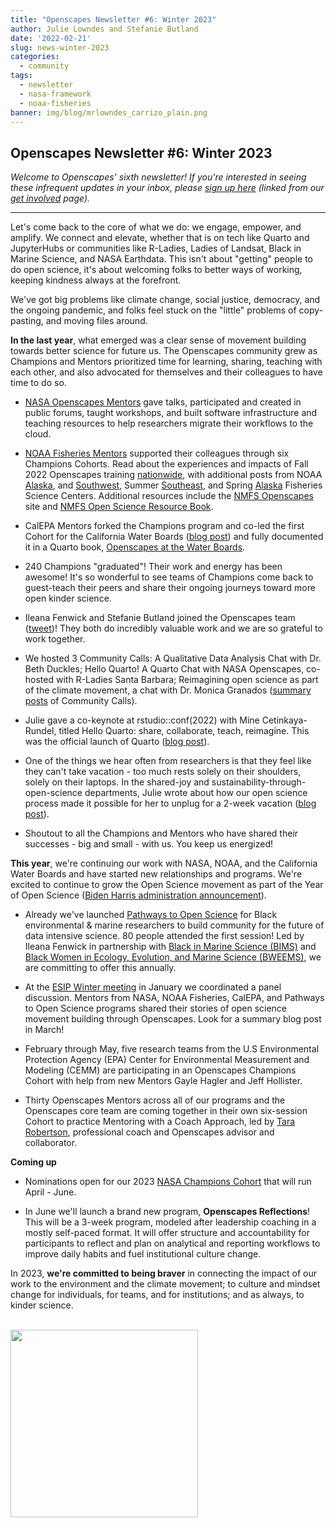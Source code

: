 ```yaml
---
title: "Openscapes Newsletter #6: Winter 2023"
author: Julie Lowndes and Stefanie Butland
date: '2022-02-21'
slug: news-winter-2023
categories:
  - community
tags:
  - newsletter
  - nasa-framework
  - noaa-fisheries
banner: img/blog/mrlowndes_carrizo_plain.png
---
```


## **Openscapes Newsletter #6: Winter 2023**

*Welcome to Openscapes' sixth newsletter! If you're interested in seeing these infrequent updates in your inbox, please [sign up here](https://docs.google.com/forms/d/e/1FAIpQLSdgVXRp3V-w94GPWkR31RUfyBl37EphdQSlCOcnyeNlf8OLWw/viewform) (linked from our [get involved](https://openscapes.org/contact) page).*

------------------------------------------------------------------------

Let's come back to the core of what we do: we engage, empower, and amplify. We connect and elevate, whether that is on tech like Quarto and JupyterHubs or communities like R-Ladies, Ladies of Landsat, Black in Marine Science, and NASA Earthdata. This isn't about "getting" people to do open science, it's about welcoming folks to better ways of working, keeping kindness always at the forefront.

We've got big problems like climate change, social justice, democracy, and the ongoing pandemic, and folks feel stuck on the "little" problems of copy-pasting, and moving files around.

**In the last year**, what emerged was a clear sense of movement building towards better science for future us. The Openscapes community grew as Champions and Mentors prioritized time for learning, sharing, teaching with each other, and also advocated for themselves and their colleagues to have time to do so.

-   [NASA Openscapes Mentors](https://nasa-openscapes.github.io/mentors.html) gave talks, participated and created in public forums, taught workshops, and built software infrastructure and teaching resources to help researchers migrate their workflows to the cloud.

-   [NOAA Fisheries Mentors](https://nmfs-openscapes.github.io/mentors.html) supported their colleagues through six Champions Cohorts. Read about the experiences and impacts of Fall 2022 Openscapes training [nationwide](https://openscapes.org/blog/2023/01/24/2022-noaa-nmfs-fall/), with additional posts from NOAA [Alaska](https://openscapes.org/blog/2023/02/16/2022-noaa-afsc-fall/), and [Southwest](https://openscapes.org/blog/2022/12/09/case-study-swfsc-sael/), Summer [Southeast](https://openscapes.org/blog/2022/09/30/2022-sefsc-summer/), and Spring [Alaska](https://openscapes.org/blog/2022/04/07/afsc-supportive-forum/) Fisheries Science Centers. Additional resources include the [NMFS Openscapes](https://nmfs-openscapes.github.io/) site and [NMFS Open Science Resource Book](https://nmfs-opensci.github.io/ResourceBook/).

-   CalEPA Mentors forked the Champions program and co-led the first Cohort for the California Water Boards ([blog post](https://www.openscapes.org/blog/2022/12/02/swrcb-2022/)) and fully documented it in a Quarto book, [Openscapes at the Water Boards](https://cawaterboarddatacenter.github.io/swrcb-openscapes/).

-   240 Champions "graduated"! Their work and energy has been awesome! It's so wonderful to see teams of Champions come back to guest-teach their peers and share their ongoing journeys toward more open kinder science.

-   Ileana Fenwick and Stefanie Butland joined the Openscapes team ([tweet](https://twitter.com/openscapes/status/1534951248369025031))! They both do incredibly valuable work and we are so grateful to work together.

-   We hosted 3 Community Calls: A Qualitative Data Analysis Chat with Dr. Beth Duckles; Hello Quarto! A Quarto Chat with NASA Openscapes, co-hosted with R-Ladies Santa Barbara; Reimagining open science as part of the climate movement, a chat with Dr. Monica Granados ([summary posts](https://www.openscapes.org/tags/community-call/) of Community Calls).

-   Julie gave a co-keynote at rstudio::conf(2022) with Mine Cetinkaya-Rundel, titled Hello Quarto: share, collaborate, teach, reimagine. This was the official launch of Quarto ([blog post](https://www.openscapes.org/blog/2022/08/10/quarto-keynote/)).

-   One of the things we hear often from researchers is that they feel like they can't take vacation - too much rests solely on their shoulders, solely on their laptops. In the shared-joy and sustainability-through-open-science departments, Julie wrote about how our open science process made it possible for her to unplug for a 2-week vacation ([blog post](https://www.openscapes.org/blog/2022/11/03/vacationing-with-open-science/)).

-   Shoutout to all the Champions and Mentors who have shared their successes - big and small - with us. You keep us energized!

**This year**, we're continuing our work with NASA, NOAA, and the California Water Boards and have started new relationships and programs. We're excited to continue to grow the Open Science movement as part of the Year of Open Science ([Biden Harris administration announcement](https://www.whitehouse.gov/ostp/news-updates/2023/01/11/fact-sheet-biden-harris-administration-announces-new-actions-to-advance-open-and-equitable-research/)).

-   Already we've launched [Pathways to Open Science](https://openscapes.github.io/pathways-to-open-science/) for Black environmental & marine researchers to build community for the future of data intensive science. 80 people attended the first session! Led by Ileana Fenwick in partnership with [Black in Marine Science (BIMS)](https://www.blackinmarinescience.org/) and [Black Women in Ecology, Evolution, and Marine Science (BWEEMS)](https://www.bweems.org/), we are committing to offer this annually.

-   At the [ESIP Winter meeting](https://2023januaryesipmeeting.sched.com/event/1EwXx) in January we coordinated a panel discussion. Mentors from NASA, NOAA Fisheries, CalEPA, and Pathways to Open Science programs shared their stories of open science movement building through Openscapes. Look for a summary blog post in March!

-   February through May, five research teams from the U.S Environmental Protection Agency (EPA) Center for Environmental Measurement and Modeling (CEMM) are participating in an Openscapes Champions Cohort with help from new Mentors Gayle Hagler and Jeff Hollister.

-   Thirty Openscapes Mentors across all of our programs and the Openscapes core team are coming together in their own six-session Cohort to practice Mentoring with a Coach Approach, led by [Tara Robertson](https://tararobertson.ca/), professional coach and Openscapes advisor and collaborator.

**Coming up**

-   Nominations open for our 2023 [NASA Champions Cohort](https://nasa-openscapes.github.io/champions) that will run April - June.

-   In June we'll launch a brand new program, **Openscapes Reflections**! This will be a 3-week program, modeled after leadership coaching in a mostly self-paced format. It will offer structure and accountability for participants to reflect and plan on analytical and reporting workflows to improve daily habits and fuel institutional culture change.

In 2023, **we're committed to being braver** in connecting the impact of our work to the environment and the climate movement; to culture and mindset change for individuals, for teams, and for institutions; and as always, to kinder science.

<br> <img src="/img/blog/mrlowndes_carrizo_plain.png" width="300px"> <br>
